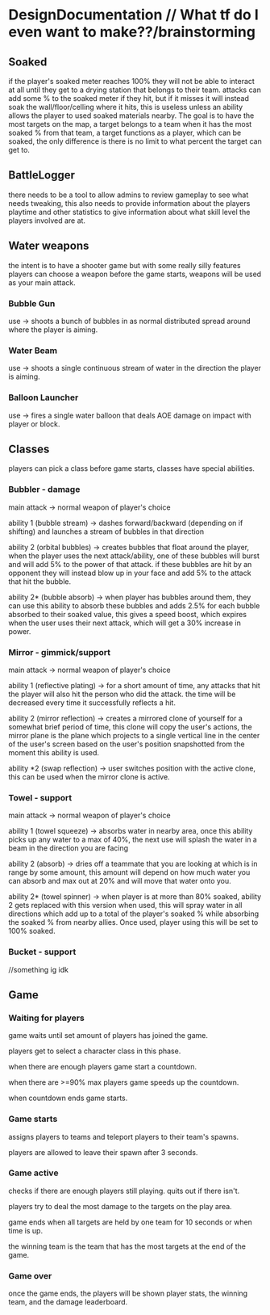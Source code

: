 # DesignDocumentation // What tf do I even want to make??/brainstorming

## Soaked
if the player's soaked meter reaches 100% they will not be able to interact at all until
they get to a drying station that belongs to their team. attacks can add some % to the soaked
meter if they hit, but if it misses it will instead soak the wall/floor/celling where it hits, this
is useless unless an ability allows the player to used soaked materials nearby.
The goal is to have the most targets on the map, a target belongs to a team when it
has the most soaked % from that team, a target functions as a player, which can be soaked,
the only difference is there is no limit to what percent the target can get to.

## BattleLogger
there needs to be a tool to allow admins to review gameplay to see what needs tweaking, this
also needs to provide information about the players playtime and other statistics to give
information about what skill level the players involved are at.

## Water weapons
the intent is to have a shooter game but with some really silly features
players can choose a weapon before the game starts, weapons will be used as your main attack.

### Bubble Gun
use -> shoots a bunch of bubbles in as normal distributed spread around where the player is aiming.

### Water Beam
use -> shoots a single continuous stream of water in the direction the player is aiming.

### Balloon Launcher
use -> fires a single water balloon that deals AOE damage on impact with player or block.

## Classes
players can pick a class before game starts, classes have special abilities.

### Bubbler - damage
main attack -> normal weapon of player's choice

ability 1 (bubble stream) -> dashes forward/backward (depending on if shifting) and launches a stream of bubbles in that direction

ability 2 (orbital bubbles) -> creates bubbles that float around the player, when the player uses the next attack/ability,
one of these bubbles will burst and will add 5% to the power of that attack. if these bubbles are hit by
an opponent they will instead blow up in your face and add 5% to the attack that hit the bubble.

ability 2* (bubble absorb) -> when player has bubbles around them, they can use this ability to absorb these bubbles
and adds 2.5% for each bubble absorbed to their soaked value, this gives a speed boost, which expires when the user uses their next
attack, which will get a 30% increase in power.

### Mirror - gimmick/support
main attack -> normal weapon of player's choice

ability 1 (reflective plating) -> for a short amount of time, any attacks that hit the player will also hit the person who did the attack.
the time will be decreased every time it successfully reflects a hit.

ability 2 (mirror reflection) -> creates a mirrored clone of yourself for a somewhat brief period of time, this clone will copy
the user's actions, the mirror plane is the plane which projects to a single vertical line in the center of the user's screen
based on the user's position snapshotted from the moment this ability is used.

ability *2 (swap reflection) -> user switches position with the active clone, this can be used when the mirror clone is active.

### Towel - support
main attack -> normal weapon of player's choice

ability 1 (towel squeeze) -> absorbs water in nearby area, once this ability picks up any water to a max of 40%, the next use
will splash the water in a beam in the direction you are facing

ability 2 (absorb) -> dries off a teammate that you are looking at which is in range by some amount, this
amount will depend on how much water you can absorb and max out at 20% and will move that water onto you.

ability 2* (towel spinner) -> when player is at more than 80% soaked, ability 2 gets replaced with this version
when used, this will spray water in all directions which add up to a total of the player's soaked % while
absorbing the soaked % from nearby allies. Once used, player using this will be set to 100% soaked.

### Bucket - support

//something ig idk

## Game

### Waiting for players
game waits until set amount of players has joined the game.

players get to select a character class in this phase.

when there are enough players game start a countdown.

when there are >=90% max players game speeds up the countdown.

when countdown ends game starts.

### Game starts
assigns players to teams and teleport players to their team's spawns.

players are allowed to leave their spawn after 3 seconds.

### Game active
checks if there are enough players still playing.
quits out if there isn't.

players try to deal the most damage to the targets on the play area.

game ends when all targets are held by one team for 10 seconds or when time is up.

the winning team is the team that has the most targets at the end of the game.

### Game over
once the game ends, the players will be shown player stats, the winning team, and the damage leaderboard.
